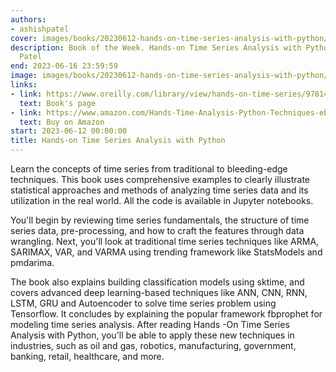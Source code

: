```yaml
---
authors:
- ashishpatel
cover: images/books/20230612-hands-on-time-series-analysis-with-python/cover.jpg
description: Book of the Week. Hands-on Time Series Analysis with Python by Ashish
  Patel
end: 2023-06-16 23:59:59
image: images/books/20230612-hands-on-time-series-analysis-with-python/preview.jpg
links:
- link: https://www.oreilly.com/library/view/hands-on-time-series/9781484259924/
  text: Book's page
- link: https://www.amazon.com/Hands-Time-Analysis-Python-Techniques-ebook/dp/B08GLG46PQ
  text: Buy on Amazon
start: 2023-06-12 00:00:00
title: Hands-on Time Series Analysis with Python
---
```


Learn the concepts of time series from traditional to bleeding-edge techniques.  This book uses comprehensive examples to clearly illustrate statistical approaches and methods of analyzing time series data and its utilization in the real world. All the code is available in Jupyter notebooks.

You'll begin by reviewing time series fundamentals, the structure of time series data, pre-processing, and how to craft the features through data wrangling. Next, you'll look at traditional time series techniques like ARMA, SARIMAX, VAR, and VARMA using trending framework like StatsModels and pmdarima. 

The book also explains building classification models using sktime, and covers advanced deep learning-based techniques like ANN, CNN, RNN, LSTM, GRU and Autoencoder to solve time series problem using Tensorflow. It concludes by explaining the popular framework fbprophet for modeling time series analysis. After reading Hands -On Time Series Analysis with Python, you'll be able to apply these new techniques in industries, such as oil and gas, robotics, manufacturing, government, banking, retail, healthcare, and more.